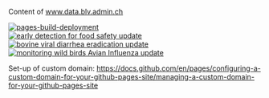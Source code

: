 Content of www.data.blv.admin.ch

[![pages-build-deployment](https://github.com/BLV-OSAV-USAV/data.blv.admin.ch/actions/workflows/pages/pages-build-deployment/badge.svg)](https://github.com/BLV-OSAV-USAV/data.blv.admin.ch/actions/workflows/pages/pages-build-deployment)<br>
[![early detection for food safety update](https://github.com/BLV-OSAV-USAV/data.blv.admin.ch/actions/workflows/early_detection_for_food_safety_download_and_processing_of_data.yml/badge.svg)](https://github.com/BLV-OSAV-USAV/data.blv.admin.ch/actions/workflows/early_detection_for_food_safety_download_and_processing_of_data.yml)<br>
[![bovine viral diarrhea eradication update](https://github.com/BLV-OSAV-USAV/data.blv.admin.ch/actions/workflows/bovine_viral_diarrhea_eradication_preparation_of_data.yml/badge.svg)](https://github.com/BLV-OSAV-USAV/data.blv.admin.ch/actions/workflows/bovine_viral_diarrhea_eradication_preparation_of_data.yml)
[![monitoring wild birds Avian Influenza update](https://github.com/BLV-OSAV-USAV/data.blv.admin.ch/actions/workflows/monitoring_wild_birds_avian_influenza_data_preparation.yml/badge.svg)](https://github.com/BLV-OSAV-USAV/data.blv.admin.ch/actions/workflows/monitoring_wild_birds_avian_influenza_data_preparation.yml)

Set-up of custom domain:
https://docs.github.com/en/pages/configuring-a-custom-domain-for-your-github-pages-site/managing-a-custom-domain-for-your-github-pages-site

